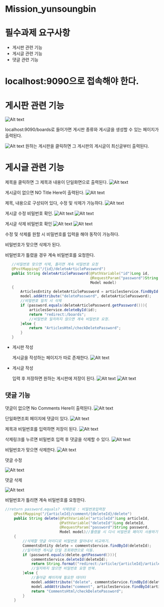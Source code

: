 # Mission_yunsoungbin
# 필수과제 요구사항
- 게시판 관련 기능
- 게시글 관련 기능
- 댓글 관련 기능

# localhost:9090으로 접속해야 한다.




# 게시판 관련 기능
 ![Alt text](image.png)

localhost:9090/boards로 들어가면 게시판 종류와 게시글을 생성할 수 있는 페이지가 출력된다.

 ![Alt text](image-1.png)
 원하는 게시판을 클릭하면 그 게시판의 게시글이 최신글부터 출력된다.


 # 게시글 관련 기능

 제목을 클릭하면 그 제목과 내용이 단일화면으로 출력된다.
![Alt text](image-2.png)
 
게시글이 없으면 NO Title Here이 출력된다.
![Alt text](image-15.png)

 제목, 내용으로 구성되어 있다, 수정 및 삭제가 가능하다.
![Alt text](image-3.png)

게시글 수정 비밀번호 확인.
 ![Alt text](image-4.png)
 ![Alt text](%EA%B2%8C%EC%8B%9C%ED%8C%90%EC%88%98%EC%A0%95.gif)

 게시글 삭제 비밀번호 확인
 ![Alt text](image-5.png)
 ![Alt text](<게시판 삭제 영상.gif>)

 수정 및 삭제를 원할 시 비밀번호를 입력을 해야 동작이 가능하다.

 비밀번호가 맞으면 삭제가 된다.

 비밀번호가 틀렸을 경우 계속 비밀번호를 요청한다.

 ```java
    //비밀번호 맞으면 삭제, 틀리면 계속 비밀번호 요청
    @PostMapping("/{id}/deleteArticlePassword")
    public String deleteArticlePassword(@PathVariable("id")Long id,
                                        @RequestParam("password")String password,
                                        Model model)
    {
        ArticlesEntity deleteArticlePassword = articlesService.findById(id);
        model.addAttribute("deletePassword", deleteArticlePassword);
        //비밀번호 일치 시 삭제
        if (password.equals(deleteArticlePassword.getPassword())){
            articlesService.deleteById(id);
            return "redirect:/boards";
            //비밀번호 일치하지 않으면 계속 비밀번호 요청.
        }else {
            return "ArticlesHtml/checkDeletePassword";
        }
    }
 ```




- 게시판 작성
    
    게시글을 작성하는 페이지가 따로 존재한다.
    ![Alt text](image-7.png)

- 게시글 작성

     입력 후 저장하면 원하는 게시판에 저장이 된다.
    ![Alt text](image-13.png)
    ![Alt text](image-14.png)



## 댓글 기능
댓글이 없으면 No Comments Here이 출력된다.
![Alt text](image-16.png)

단일화면조회 페이지에 댓글이 있다.
![Alt text](image-9.png)

제목과 비밀번호를 입력하면 저장이 된다.
![Alt text](image-10.png)

삭제링크를 누르면 비밀번호 입력 후 댓글을 삭제할 수 있다.
![Alt text](image-11.png)
 
비밀번호가 맞으면 삭제한다.
![Alt text](image-12.png)

댓글 수정

![Alt text](%EB%8C%93%EA%B8%80%EC%9E%91%EC%84%B1.gif)

댓글 삭제

![Alt text](%EB%8C%93%EA%B8%80%EC%82%AD%EC%A0%9C.gif)

비밀번호가 틀리면 계속 비밀번호를 요청한다.

```java
//return password.equals? 삭제완료 : 비밀번호입력창
    @PostMapping("/{articleId}/comment/{deleteId}/delete")
    public String delete(@PathVariable("articleId")Long articleId,
                         @PathVariable("deleteId")Long deleteId,
                         @RequestParam("password")String password,
                         Model model)//틀렸을 시 다시 비밀번호 페이지 사용하기 위함.
    {
        //삭제할 댓글 아이디로 비밀번호 알아내서 비교하기.
        CommentsEntity delete = commentsService.findById(deleteId);
        //일치하면 게시글 단일 조회화면으로 이동.
        if (password.equals(delete.getPassword())){
            commentsService.deleteId(deleteId);
            return String.format("redirect:/article/{articleId}/article",articleId);
            //일치하지 않으면 비밀번호 요청 반복.
        }else {
            //돌아갈 페이지에 필요한 데이터
            model.addAttribute("delete", commentsService.findById(deleteId));
            model.addAttribute("comment", articlesService.findById(articleId));
            return "CommentsHtml/checkDeletePassword";
        }
    }
```
